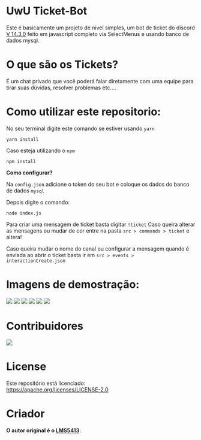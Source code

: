 # UwU Ticket-Bot 


Este é basicamente um projeto de nivel simples, um bot de ticket do discord [V 14.3.0](https://www.npmjs.com/package/discord.js/v/14.3.0) feito em javascript completo via SelectMenus e usando banco de dados mysql.

# O que são os Tickets? 

É um chat privado que você poderá falar diretamente com uma equipe para tirar suas dúvidas, resolver problemas etc....

# Como utilizar este repositorio:

No seu terminal digite este comando se estiver usando `yarn`
```
yarn install
````

Caso esteja utilizando o `npm`
```
npm install
```

**Como configurar?**

Na `config.json` adicione o token do seu bot e coloque os dados do banco de dados `mysql`

Depois digite o comando:
```
node index.js
```

Para criar uma mensagem de ticket basta digitar `!ticket` Caso queira alterar as mensagens ou mudar de cor entre na pasta `src > commands > ticket` e altera!

Caso queira mudar o nome do canal ou configurar a mensagem quando é enviada ao abrir o ticket basta ir em `src > events > interactionCreate.json`

# Imagens de demostração:

![](https://media.discordapp.net/attachments/982952386001776673/982989264948170782/Screenshot_20220605-094731.jpg)
![](https://media.discordapp.net/attachments/982952386001776673/982989507244728320/Screenshot_20220605-094852.jpg)
![](https://media.discordapp.net/attachments/982952386001776673/982989852335280128/Screenshot_20220605-095010.jpg)
![](https://media.discordapp.net/attachments/982952386001776673/982990202685517854/Screenshot_20220605-095146.jpg)
![](https://media.discordapp.net/attachments/982952386001776673/982990462229049364/Screenshot_20220605-095248.jpg)
![](https://media.discordapp.net/attachments/982952386001776673/982998199084142653/Screenshot_20220605-102320.jpg)

# Contribuidores
![](https://contrib.rocks/image?repo=LMS5413/Ticket)

# License
Este repositório está licenciado:<br>
https://apache.org/licenses/LICENSE-2.0

# Criador 
**O autor original é o [LMS5413](https://github.com/LMS5413).**
